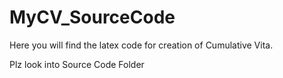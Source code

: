 # MyCV_SourceCode
Here you will find the latex code for creation of Cumulative Vita.

Plz look into Source Code Folder
